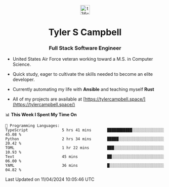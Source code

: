 <p align="center">
<a href="https://www.linkedin.com/in/t36campbell" target="blank"><img align="center" src="https://ik.imagekit.io/t36campbell/Portfolio/linkedin.png.original_m8bbGgPh6.png" alt="t36campbell" height="30" width="30" /></a>
</p>
<h1 align="center">Tyler S Campbell</h1>
<h3 align="center">Full Stack Software Engineer</h3>

* United States Air Force veteran working toward a M.S. in Computer Science.

* Quick study, eager to cultivate the skills needed to become an elite developer.

* Currently automating my life with **Ansible** and teaching myself **Rust**

* All of my projects are available at [https://tylercampbell.space/](https://tylercampbell.space/)

<!--START_SECTION:waka-->
📊 **This Week I Spent My Time On** 

```text
💬 Programming Languages: 
TypeScript               5 hrs 41 mins       ███████████░░░░░░░░░░░░░░   45.08 % 
Python                   2 hrs 34 mins       █████░░░░░░░░░░░░░░░░░░░░   20.42 % 
TOML                     1 hr 22 mins        ███░░░░░░░░░░░░░░░░░░░░░░   10.93 % 
Text                     45 mins             ██░░░░░░░░░░░░░░░░░░░░░░░   06.00 % 
YAML                     36 mins             █░░░░░░░░░░░░░░░░░░░░░░░░   04.82 % 
```


 Last Updated on 11/04/2024 10:05:46 UTC
<!--END_SECTION:waka-->
